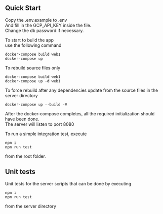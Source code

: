 ## Quick Start ##
Copy the .env.example to .env  
And fill in the GCP_API_KEY inside the file.  
Change the db password if necessary.  

To start to build the app  
use the following command  
```
docker-compose build web1
docker-compose up
```

To rebuild source files only  
```docker
docker-compose build web1
docker-compose up -d web1
```

To force rebuild after any dependencies update from the source files in the server directory  
```docker
docker-compose up --build -V
```

After the docker-compose completes, all the required initialization should have been done.  
The server will listen to port 8080  

To run a simple integration test, execute  
```npm
npm i
npm run test
```
from the root folder.  

## Unit tests ##
Unit tests for the server scripts that can be done by executing  
```npm
npm i
npm run test
```
from the server directory  

